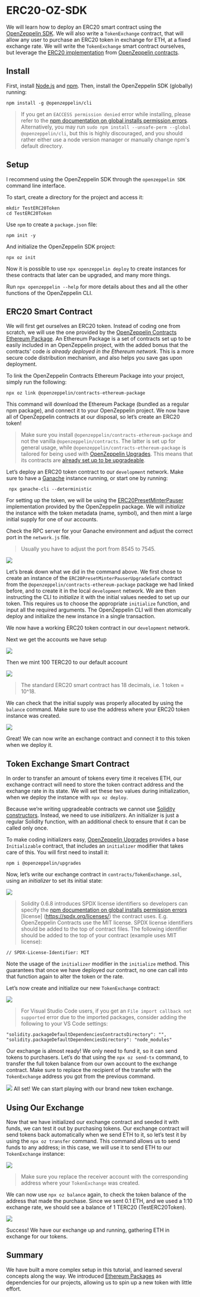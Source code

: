 # ERC20-OZ-SDK
We will learn how to deploy an ERC20 smart contract using the [OpenZeppelin SDK](https://github.com/OpenZeppelin/openzeppelin-sdk). We will also write a `TokenExchange` contract, that will allow any user to purchase an ERC20 token in exchange for ETH, at a fixed exchange rate. We will write the `TokenExchange` smart contract ourselves, but leverage the [ERC20 implementation](https://docs.openzeppelin.com/contracts/3.x/erc20) from [OpenZeppelin contracts](https://docs.openzeppelin.com/contracts/3.x/).

## Install
First, install [Node.js](http://nodejs.org/) and [npm](https://npmjs.com/). Then, install the OpenZeppelin SDK (globally) running:

```
npm install -g @openzeppelin/cli
```

> If you get an `EACCESS permission denied` error while installing, please refer to the [npm documentation on global installs permission errors](https://docs.npmjs.com/resolving-eacces-permissions-errors-when-installing-packages-globally). Alternatively, you may run `sudo npm install --unsafe-perm --global @openzeppelin/cli`, but this is highly discouraged, and you should rather either use a node version manager or manually change npm's default directory.

## Setup
I recommend using the OpenZeppelin SDK through the `openzeppelin SDK` command line interface.

To start, create a directory for the project and access it:

```
mkdir TestERC20Token
cd TestERC20Token
```

Use `npm` to create a `package.json` file:

```
npm init -y
```

And initialize the OpenZeppelin SDK project:

```
npx oz init
```

Now it is possible to use `npx openzeppelin deploy` to create instances for these contracts that 
later can be upgraded, and many more things.

Run `npx openzeppelin --help` for more details about thes and all the other functions of the
OpenZeppelin CLI.

## ERC20 Smart Contract
We will first get ourselves an ERC20 token. Instead of coding one from scratch, we will use the one provided by the [OpenZeppelin Contracts Ethereum Package](https://github.com/OpenZeppelin/openzeppelin-contracts-ethereum-package). An Ethereum Package is a set of contracts set up to be easily included in an OpenZeppelin project, with the added bonus that the contracts' code *is already deployed in the Ethereum network*. This is a more secure code distribution mechanism, and also helps you save gas upon deployment.

To link the OpenZeppelin Contracts Ethereum Package into your project, simply run the following:
```
npx oz link @openzeppelin/contracts-ethereum-package
```

This command will download the Ethereum Package (bundled as a regular npm package), and connect it to your OpenZeppelin project. We now have all of OpenZeppelin contracts at our disposal, so let’s create an ERC20 token!
> Make sure you install `@openzeppelin/contracts-ethereum-package` and not the vanilla `@openzeppelin/contracts`. The latter is set up for general usage, while `@openzeppelin/contracts-ethereum-package` is tailored for being used with [OpenZeppelin Upgrades](https://docs.openzeppelin.com/upgrades/2.8/). This means that its contracts are [already set up to be upgradeable](https://docs.openzeppelin.com/upgrades/2.8/writing-upgradeable#use-upgradeable-packages).

Let’s deploy an ERC20 token contract to our `development` network. Make sure to have a [Ganache](https://www.trufflesuite.com/ganache) instance running, or start one by running:

```
 npx ganache-cli --deterministic
```
For setting up the token, we will be using the [ERC20PresetMinterPauser](https://github.com/OpenZeppelin/openzeppelin-contracts-ethereum-package/blob/master/contracts/presets/ERC20PresetMinterPauser.sol) implementation provided by the OpenZeppelin package. We will *initialize* the instance with the token metadata (name, symbol), and then mint a large initial supply for one of our accounts.

Check the RPC server for your Ganache environment and adjust the correct port in the `network.js` file.
> Usually you have to adjust the port from 8545 to 7545.

![](images/ERC20_deployment.png)

Let’s break down what we did in the command above. We first chose to create an instance of the `ERC20PresetMinterPauserUpgradeSafe` contract from the `@openzeppelin/contracts-ethereum-package` package we had linked before, and to create it in the local `development` network. We are then instructing the CLI to *initialize* it with the initial values needed to set up our token. This requires us to choose the appropriate `initialize` function, and input all the required arguments. The OpenZeppelin CLI will then atomically deploy and initialize the new instance in a single transaction.

We now have a working ERC20 token contract in our `development` network.

Next we get the accounts we have setup

![](images/default_account.png)

Then we mint 100 TERC20 to our default account

![](images/minting.png)
> The standard ERC20 smart contract has 18 decimals, i.e. 1 token = 10^18.

We can check that the initial supply was properly allocated by using the `balance` command. Make sure to use the address where your ERC20 token instance was created.

![](images/check_account.png)

Great! We can now write an exchange contract and connect it to this token when we deploy it.

## Token Exchange Smart Contract
In order to transfer an amount of tokens every time it receives ETH, our exchange contract will need to store the token contract address and the exchange rate in its state. We will set these two values during initialization, when we deploy the instance with `npx oz deploy`.

Because we’re writing upgradeable contracts we cannot use [Solidity constructors](https://docs.openzeppelin.com/upgrades/2.8/proxies#the-constructor-caveat). Instead, we need to use *initializers*. An initializer is just a regular Solidity function, with an additional check to ensure that it can be called only once.

To make coding initializers easy, [OpenZeppelin Upgrades](https://docs.openzeppelin.com/upgrades/2.8/) provides a base `Initializable` contract, that includes an `initializer` modifier that takes care of this. You will first need to install it:

```
npm i @openzeppelin/upgrades
```
Now, let’s write our exchange contract in `contracts/TokenExchange.sol`, using an *initializer* to set its initial state:

![](images/tokenexchange_contract.png)
> Solidity 0.6.8 introduces SPDX license identifiers so developers can specify the [npm documentation on global installs permission errors](https://docs.npmjs.com/resolving-eacces-permissions-errors-when-installing-packages-globally) [license] (https://spdx.org/licenses/) the contract uses. E.g. OpenZeppelin Contracts use the MIT license. SPDX license identifiers should be added to the top of contract files. The following identifier should be added to the top of your contract (example uses MIT license):
```
// SPDX-License-Identifier: MIT
```

Note the usage of the `initializer` modifier in the `initialize` method. This guarantees that once we have deployed our contract, no one can call into that function again to alter the token or the rate.

Let’s now create and initialize our new `TokenExchange` contract:

![](images/tokenexchange_deployment.png)
> For Visual Studio Code users, if you get an `File import callback not supported` error due to the imported packages, consider adding the following to your VS Code settings:
```
"solidity.packageDefaultDependenciesContractsDirectory": "",
"solidity.packageDefaultDependenciesDirectory": "node_modules"
```

Our exchange is almost ready! We only need to fund it, so it can send tokens to purchasers. Let’s do that using the `npx oz send-tx` command, to transfer the full token balance from our own account to the exchange contract. Make sure to replace the recipient of the transfer with the `TokenExchange` address you got from the previous command.

![](images/send_tokens_to_exchange.png)
All set! We can start playing with our brand new token exchange.

## Using Our Exchange
Now that we have initialized our exchange contract and seeded it with funds, we can test it out by purchasing tokens. Our exchange contract will send tokens back automatically when we send ETH to it, so let’s test it by using the `npx oz transfer` command. This command allows us to send funds to any address; in this case, we will use it to send ETH to our `TokenExchange` instance:

![](images/send_eth.png)

> Make sure you replace the receiver account with the corresponding address where your `TokenExchange` was created.

We can now use `npx oz balance` again, to check the token balance of the address that made the purchase. Since we sent 0.1 ETH, and we used a 1:10 exchange rate, we should see a balance of 1 TERC20 (TestERC20Token).

![](images/balance_tokens.png)

Success! We have our exchange up and running, gathering ETH in exchange for our tokens.
## Summary
We have built a more complex setup in this tutorial, and learned several concepts along the way. We introduced [Ethereum Packages](https://blog.openzeppelin.com/open-source-collaboration-in-the-blockchain-era-evm-packages/) as dependencies for our projects, allowing us to spin up a new token with little effort.